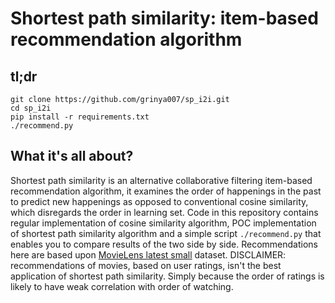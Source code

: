 # Shortest path similarity: item-based recommendation algorithm
## tl;dr
```
git clone https://github.com/grinya007/sp_i2i.git
cd sp_i2i
pip install -r requirements.txt
./recommend.py
```
## What it's all about?
Shortest path similarity is an alternative collaborative filtering item-based recommendation algorithm, it examines the order of happenings in the past to predict new happenings as opposed to conventional cosine similarity, which disregards the order in learning set. Code in this repository contains regular implementation of cosine similarity algorithm, POC implementation of shortest path similarity algorithm and a simple script ```./recommend.py``` that enables you to compare results of the two side by side. Recommendations here are based upon [MovieLens latest small](http://files.grouplens.org/datasets/movielens/ml-latest-small-README.html) dataset. DISCLAIMER: recommendations of movies, based on user ratings, isn't the best application of shortest path similarity. Simply because the order of ratings is likely to have weak correlation with order of watching.
